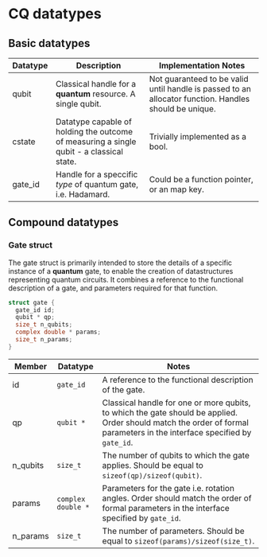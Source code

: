 # CQ datatypes


## Basic datatypes

| Datatype | Description | Implementation Notes |
| -------- | ----------- | -------------------- |
| qubit    | Classical handle for a **quantum** resource. A single qubit. |  Not guaranteed to be valid until handle is passed to an allocator function. Handles should be unique. |
| cstate  | Datatype capable of holding the outcome of measuring a single qubit - a classical state. | Trivially implemented as a bool. |
| gate_id  | Handle for a speccific _type_ of quantum gate, i.e. Hadamard. | Could be a function pointer, or an map key. | 


## Compound datatypes

### Gate struct

The gate struct is primarily intended to store the details of a specific instance of a **quantum** gate, to enable the creation of datastructures representing quantum circuits. It combines a reference to the functional description of a gate, and parameters required for that function.

```C
struct gate {
  gate_id id;
  qubit * qp;
  size_t n_qubits;
  complex double * params;
  size_t n_params;
}
```

| Member | Datatype | Notes |
| ------ | -------- | ----- |
| id     | `gate_id` | A reference to the functional description of the gate. |
| qp     | `qubit *` | Classical handle for one or more qubits, to which the gate should be applied. Order should match the order of formal parameters in the interface specified by `gate_id`. |
| n_qubits | `size_t` | The number of qubits to which the gate applies. Should be equal to `sizeof(qp)/sizeof(qubit)`. |
| params | `complex double *` | Parameters for the gate i.e. rotation angles. Order should match the order of formal parameters in the interface specified by `gate_id`. |
| n_params | `size_t` | The number of parameters. Should be equal to `sizeof(params)/sizeof(size_t)`. | 